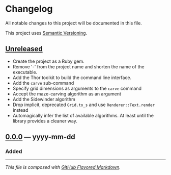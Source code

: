 # Changelog
All notable changes to this project will be documented in this file.

This project uses [Semantic Versioning][semv].

## [Unreleased][new]
- Create the project as a Ruby gem.
- Remove '-' from the project name and shorten the name of the executable.
- Add the Thor toolkit to build the command line interface.
- Add the `carve` sub-command
- Specify grid dimensions as arguments to the `carve` command
- Accept the maze-carving algorithm as an argument
- Add the Sidewinder algorithm
- Drop implicit, deprecated `Grid.to_s` and use `Renderer::Text.render` instead
- Automagically infer the list of available algorithms. At least until the
library provides a cleaner way.

## [0.0.0][0.0.0] — yyyy-mm-dd
### Added

---
_This file is composed with [GitHub Flavored Markdown][gfm]._

[gfm]: https://github.github.com/gfm/
[semv]: https://semver.org

[new]: https://github.com/petejh/knossoscli/compare/HEAD..v0.0.0
[0.0.0]: https://github.com/petejh/knossoscli/releases/tag/v0.0.0
